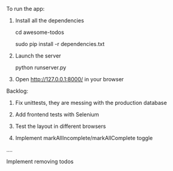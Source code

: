 To run the app: 

1. Install all the dependencies

    cd awesome-todos

    sudo pip install -r dependencies.txt

2. Launch the server

    python runserver.py

3. Open http://127.0.0.1:8000/ in your browser


Backlog: 
1. Fix unittests, they are messing with the production database

2. Add frontend tests with Selenium

3. Test the layout in different browsers

4. Implement markAllIncomplete/markAllComplete toggle 

....

Implement removing todos
